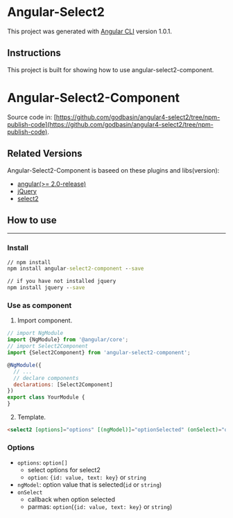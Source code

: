 # Angular-Select2

This project was generated with [Angular CLI](https://github.com/angular/angular-cli) version 1.0.1.

## Instructions
This project is built for showing how to use angular-select2-component.

# Angular-Select2-Component

Source code in: [https://github.com/godbasin/angular4-select2/tree/npm-publish-code](https://github.com/godbasin/angular4-select2/tree/npm-publish-code).

## Related Versions

Angular-Select2-Component is baseed on these plugins and libs(version):
- [angular(>= 2.0-release)](https://angular.io/)
- [jQuery](https://jquery.com/)
- [select2](https://select2.github.io/)

## How to use 
---
### Install
``` cmd
// npm install
npm install angular-select2-component --save

// if you have not installed jquery
npm install jquery --save
```

### Use as component
1. Import component.

``` javascript
// import NgModule
import {NgModule} from '@angular/core';
// import Select2Component
import {Select2Component} from 'angular-select2-component';

@NgModule({
  // ...
  // declare components
  declarations: [Select2Component]
})
export class YourModule {
}
```

2. Template.

``` html
<select2 [options]="options" [(ngModel)]="optionSelected" (onSelect)="onSelect($event)"></select2>
```

### Options
- `options`: `option[]`
  - select options for select2
  - `option`: `{id: value, text: key}` or `string`
- `ngModel`: option value that is selected(`id` or `string`)
- `onSelect`
  - callback when option selected
  - parmas: `option`(`{id: value, text: key}` or `string`)
